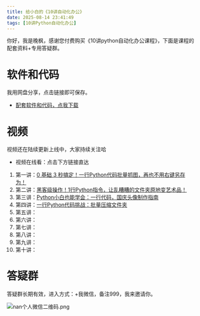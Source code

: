```yaml
---
title: 给小白的《10讲自动化办公》
date: 2025-08-14 23:41:49
tags: [10讲Python自动化办公]
---
```


你好，我是晚枫，感谢您付费购买《10讲python自动化办公课程》，下面是课程的配套资料+专用答疑群。

# 软件和代码

我用网盘分享，点击链接即可保存。

- [配套软件和代码，点我下载](https://pan.quark.cn/s/ba3153d5cba4)


# 视频

视频还在陆续更新上线中，大家持续关注哈

- 视频在线看：点击下方链接直达
1. 第一讲：[0 基础 3 秒搞定！一行Python代码批量抓图，再也不用右键另存为！](https://b23.tv/erLfhiQ)
2. 第二讲：[黑客级操作！1行Python指令，让乱糟糟的文件夹原地变艺术品！](https://b23.tv/qAq54Cz)
3. 第三讲：[Python小白也能学会：一行代码，国庆头像制作指南](https://b23.tv/y5h8QM7)
4. 第四讲：[一行Python代码挑战：批量压缩文件夹](https://b23.tv/FoOSd6X)
5. 第五讲：
6. 第六讲：
7. 第七讲：
8. 第八讲：
9. 第九讲：
10. 第十讲：



# 答疑群

答疑群长期有效，进入方式：+我微信，备注999，我来邀请你。

![nan个人微信二维码.png](https://raw.gitcode.com/user-images/assets/5027920/f4e2059d-4c08-4b24-98ef-1763cf2bedba/个人微信二维码.png '个人微信二维码.png')